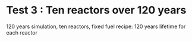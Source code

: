 Test 3 : Ten reactors over 120 years
====================================

120 years simulation, ten reactors, fixed fuel recipe: 120 years lifetime  for each reactor
